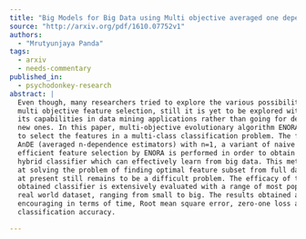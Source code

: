 ```yaml
---
title: "Big Models for Big Data using Multi objective averaged one dependence   estimators"
source: "http://arxiv.org/pdf/1610.07752v1"
authors:
  - "Mrutyunjaya Panda"
tags:
  - arxiv
  - needs-commentary
published_in:
  - psychodonkey-research
abstract: |
  Even though, many researchers tried to explore the various possibilities on
  multi objective feature selection, still it is yet to be explored with best of
  its capabilities in data mining applications rather than going for developing
  new ones. In this paper, multi-objective evolutionary algorithm ENORA is used
  to select the features in a multi-class classification problem. The fusion of
  AnDE (averaged n-dependence estimators) with n=1, a variant of naive Bayes with
  efficient feature selection by ENORA is performed in order to obtain a fast
  hybrid classifier which can effectively learn from big data. This method aims
  at solving the problem of finding optimal feature subset from full data which
  at present still remains to be a difficult problem. The efficacy of the
  obtained classifier is extensively evaluated with a range of most popular 21
  real world dataset, ranging from small to big. The results obtained are
  encouraging in terms of time, Root mean square error, zero-one loss and
  classification accuracy.

---
```

